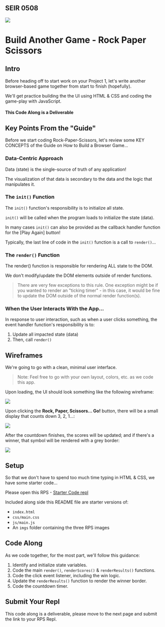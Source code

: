 ## SEIR 0508

<img src="https://i.imgur.com/cIz3Qx8.png">

# Build Another Game - Rock Paper Scissors

## Intro

Before heading off to start work on your Project 1, let's write another browser-based game together from start to finish (hopefully).

We'll get practice building the the UI using HTML & CSS and coding the game-play with JavaScript.


#### This Code Along is a Deliverable

## Key Points From the "Guide"

Before we start coding Rock-Paper-Scissors, let's review some KEY CONCEPTS of the Guide on How to Build a Browser Game...

### Data-Centric Approach

Data (state) is the single-source of truth of any application!

The visualization of that data is secondary to the data and the logic that manipulates it.

### The `init()` Function

The `init()` function's responsibility is to initialize all state.

`init()` will be called when the program loads to initialize the state (data).

In many cases `init()` can also be provided as the callback handler function for the [Play Again] button!

Typically, the last line of code in the `init()` function is a call to `render()`...

### The `render()` Function

The render() function is responsible for rendering ALL state to the DOM.

We don't modify/update the DOM elements outside of render functions.

> There are very few exceptions to this rule. One exception might be if you wanted to render an "ticking timer" - in this case, it would be fine to update the DOM outside of the normal render function(s).

### When the User Interacts With the App...

In response to user interaction, such as when a user clicks something, the event handler function's responsibility is to:

1. Update all impacted state (data)
2. Then, call `render()`

## Wireframes

We're going to go with a clean, minimal user interface.

> Note: Feel free to go with your own layout, colors, etc. as we code this app.

Upon loading, the UI should look something like the following wireframe:

<img src="https://i.imgur.com/Xq6Ar1L.png">

Upon clicking the **Rock, Paper, Scissors... Go!** button, there will be a small display that counts down 3, 2, 1...:

<img src="https://i.imgur.com/LbUq0Ia.png">

After the countdown finishes, the scores will be updated; and if there's a winner, that symbol will be rendered with a grey border:

<img src="https://i.imgur.com/mJe7SQW.png">

## Setup

So that we don't have to spend too much time typing in HTML & CSS, we have some starter code...

Please open this RPS - [Starter Code repl](https://replit.com/@SEIStudent/RPS-Starter-Code#index.html)

Included along side this README file are starter versions of:
- `index.html`
- `css/main.css`
- `js/main.js`
- An `imgs` folder containing the three RPS images

## Code Along

As we code together, for the most part, we'll follow this guidance:

1. Identify and initialize state variables.
2. Code the main `render()`, `renderScores()` & `renderResults()` functions.
3. Code the click event listener, including the win logic.
4. Update the `renderResults()` function to render the winner border.
5. Code the countdown timer.

## Submit Your Repl

This code along is a deliverable, please move to the next page and submit the link to your RPS Repl.


